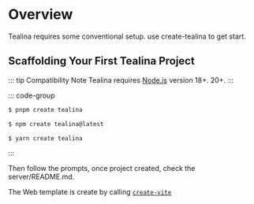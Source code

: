 # Overview

Tealina requires some conventional setup.
use create-tealina to get start.

## Scaffolding Your First Tealina Project

::: tip Compatibility Note
Tealina requires [Node.js](https://nodejs.org/en/) version 18+. 20+.
:::

::: code-group

```bash [PNPM]
$ pnpm create tealina

```

```bash [NPM]
$ npm create tealina@latest
```

```bash [Yarn]
$ yarn create tealina
```

<!-- ```bash [Bun]
$ bunx create-vite
``` -->
:::

Then follow the prompts, once project created, check the server/README.md.

The Web template is create by calling [`create-vite`](https://vitejs.dev/guide/#scaffolding-your-first-vite-project)
